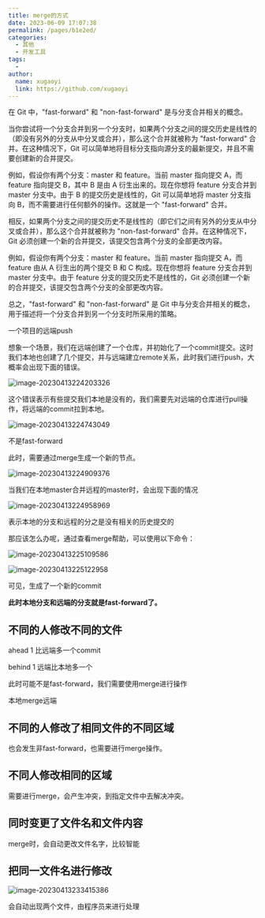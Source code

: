 ```yaml
---
title: merge的方式
date: 2023-06-09 17:07:38
permalink: /pages/b1e2ed/
categories:
  - 其他
  - 开发工具
tags:
  - 
author: 
  name: xugaoyi
  link: https://github.com/xugaoyi
---
```

在 Git 中，"fast-forward" 和 "non-fast-forward" 是与分支合并相关的概念。

当你尝试将一个分支合并到另一个分支时，如果两个分支之间的提交历史是线性的（即没有另外的分支从中分叉或合并），那么这个合并就被称为 "fast-forward" 合并。在这种情况下，Git 可以简单地将目标分支指向源分支的最新提交，并且不需要创建新的合并提交。

例如，假设你有两个分支：master 和 feature。当前 master 指向提交 A，而 feature 指向提交 B，其中 B 是由 A 衍生出来的。现在你想将 feature 分支合并到 master 分支中。由于 B 的提交历史是线性的，Git 可以简单地将 master 分支指向 B，而不需要进行任何额外的操作。这就是一个 "fast-forward" 合并。

相反，如果两个分支之间的提交历史不是线性的（即它们之间有另外的分支从中分叉或合并），那么这个合并就被称为 "non-fast-forward" 合并。在这种情况下，Git 必须创建一个新的合并提交，该提交包含两个分支的全部更改内容。

例如，假设你有两个分支：master 和 feature。当前 master 指向提交 A，而 feature 由从 A 衍生出的两个提交 B 和 C 构成。现在你想将 feature 分支合并到 master 分支中。由于 feature 分支的提交历史不是线性的，Git 必须创建一个新的合并提交，该提交包含两个分支的全部更改内容。

总之，"fast-forward" 和 "non-fast-forward" 是 Git 中与分支合并相关的概念，用于描述将一个分支合并到另一个分支时所采用的策略。





一个项目的远端push

想象一个场景，我们在远端创建了一个仓库，并初始化了一个commit提交。这时我们本地也创建了几个提交，并与远端建立remote关系，此时我们进行push，大概率会出现下面的错误。

![image-20230413224203326](https://2290653824-github-io.oss-cn-hangzhou.aliyuncs.com/undefinedimage-20230413224203326.png)

这个错误表示有些提交我们本地是没有的，我们需要先对远端的仓库进行pull操作，将远端的commit拉到本地。



![image-20230413224743049](https://2290653824-github-io.oss-cn-hangzhou.aliyuncs.com/undefinedimage-20230413224743049.png)

不是fast-forward

此时，需要通过merge生成一个新的节点。

![image-20230413224909376](https://2290653824-github-io.oss-cn-hangzhou.aliyuncs.com/undefinedimage-20230413224909376.png)

当我们在本地master合并远程的master时，会出现下面的情况

![image-20230413224958969](https://2290653824-github-io.oss-cn-hangzhou.aliyuncs.com/undefinedimage-20230413224958969.png)

表示本地的分支和远程的分之是没有相关的历史提交的

那应该怎么办呢，通过查看merge帮助，可以使用以下命令：

![image-20230413225109586](https://2290653824-github-io.oss-cn-hangzhou.aliyuncs.com/undefinedimage-20230413225109586.png)



![image-20230413225122958](https://2290653824-github-io.oss-cn-hangzhou.aliyuncs.com/undefinedimage-20230413225122958.png)

可见，生成了一个新的commit

**此时本地分支和远端的分支就是fast-forward了。**



## 不同的人修改不同的文件

ahead 1 比远端多一个commit

behind 1 远端比本地多一个



此时可能不是fast-forward，我们需要使用merge进行操作

本地merge远端



## 不同的人修改了相同文件的不同区域

也会发生非fast-forward，也需要进行merge操作。



## 不同人修改相同的区域

需要进行merge，会产生冲突，到指定文件中去解决冲突。



## 同时变更了文件名和文件内容

merge时，会自动更改文件名字，比较智能



## 把同一文件名进行修改

![image-20230413233415386](https://2290653824-github-io.oss-cn-hangzhou.aliyuncs.com/undefinedimage-20230413233415386.png)

会自动出现两个文件，由程序员来进行处理















